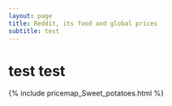 ```yaml
---
layout: page
title: Reddit, its food and global prices
subtitle: test
---
```


# test test

{% include pricemap_Sweet_potatoes.html %}
